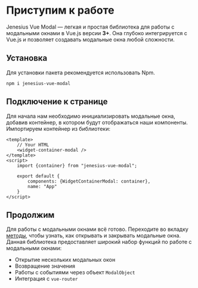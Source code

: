 # Приступим к работе
Jenesius Vue Modal — легкая и простая библиотека для работы с модальными окнами в Vue.js версии **3+**. Она глубоко 
интегрируется с Vue.js и позволяет создавать модальные окна любой сложности.

## Установка
Для установки пакета рекомендуется использовать Npm.
```shell
npm i jenesius-vue-modal
```

## Подключение к странице
Для начала нам необходимо инициализировать модальные окна, добавив контейнер, в котором будут отображаться наши
компоненты. Импортируем контейнер из библиотеки:
```vue
<template>
    // Your HTML
    <widget-container-modal />
</template>
<script>
    import {container} from "jenesius-vue-modal";

    export default {
        components: {WidgetContainerModal: container},
        name: "App"
    }
</script>
```

## Продолжим

Для работы с модальными окнами всё готово. Переходите во вкладку [методы](./guide-methods.md), чтобы узнать, как открывать и
закрывать модальные окна. Данная библиотека предоставляет широкий набор функций по работе с модальными окнами:
- Открытие нескольких модальных окон
- Возвращение значения
- Работы с событиями через объект `ModalObject`
- Интеграция с `vue-router`